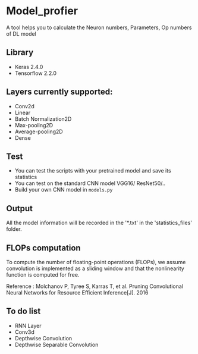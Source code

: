 # Model_profier
A tool helps you to calculate the Neuron numbers, Parameters, Op numbers of DL model 

## Library
- Keras 2.4.0
- Tensorflow 2.2.0

## Layers currently supported:
- Conv2d
- Linear
- Batch Normalization2D
- Max-pooling2D
- Average-pooling2D
- Dense 

## Test
 - You can test the scripts with your pretrained model and save its statistics
 - You can test on the standard CNN model  VGG16/ ResNet50/..
 - Build your own CNN model in `models.py`


## Output 
All the model information will be recorded in the '*.txt' in the 'statistics_files' folder. 

## FLOPs computation
To compute the number of floating-point operations (FLOPs), we assume convolution is implemented as a sliding window and that the nonlinearity function is computed for free.

Reference :
 Molchanov P, Tyree S, Karras T, et al. Pruning Convolutional Neural Networks for Resource Efficient Inference[J]. 2016

## To do list
- RNN Layer
- Conv3d
- Depthwise Convolution
- Depthwise Separable Convolution
